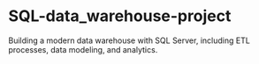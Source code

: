 # SQL-data_warehouse-project
Building a modern data warehouse with SQL Server, including ETL processes, data modeling, and analytics.
